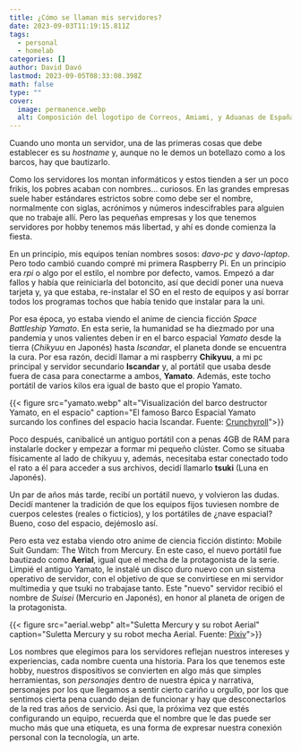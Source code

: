 ```yaml
---
title: ¿Cómo se llaman mis servidores?
date: 2023-09-03T11:19:15.811Z
tags:
  - personal
  - homelab
categories: []
author: David Davó
lastmod: 2023-09-05T08:33:08.398Z
math: false
type: ""
cover:
  image: permanence.webp
  alt: Composición del logotipo de Correos, Amiami, y Aduanas de España
---
```


Cuando uno monta un servidor, una de las primeras cosas que debe establecer es su _hostname_ y, aunque no le demos un botellazo como a los barcos, hay que bautizarlo.

Como los servidores los montan informáticos y estos tienden a ser un poco frikis, los pobres acaban con nombres... curiosos. En las grandes empresas suele haber estándares estrictos sobre como debe ser el nombre, normalmente con siglas, acrónimos y números indescifrables para alguien que no trabaje allí. Pero las pequeñas empresas y los que tenemos servidores por hobby tenemos más libertad, y ahí es donde comienza la fiesta.

En un principio, mis equipos tenían nombres sosos: _davo-pc_ y _davo-laptop_. Pero todo cambió cuando compré mi primera Raspberry Pi. En un principio era _rpi_ o algo por el estilo, el nombre por defecto, vamos. Empezó a dar fallos y había que reiniciarla del botoncito, así que decidí poner una nueva tarjeta y, ya que estaba, re-instalar el SO en el resto de equipos y así borrar todos los programas tochos que había tenido que instalar para la uni.

Por esa época, yo estaba viendo el anime de ciencia ficción  _Space Battleship Yamato_. En esta serie, la humanidad se ha diezmado por una pandemia y unos valientes deben ir en el barco espacial _Yamato_ desde la tierra (_Chikyuu_ en Japonés) hasta _Iscandar_, el planeta donde se encuentra la cura. Por esa razón, decidí llamar a mi raspberry **Chikyuu**, a mi pc principal y servidor secundario **Iscandar** y, al portátil que usaba desde fuera de casa para conectarme a ambos, **Yamato**. Además, este tocho portátil de varios kilos era igual de basto que el propio Yamato.

{{< figure src="yamato.webp" alt="Visualización del barco destructor Yamato, en el espacio" caption="El famoso Barco Espacial Yamato surcando los confines del espacio hacia Iscandar. Fuente: [Crunchyroll](https://www.crunchyroll.com/es-es/series/GG5H5X3Z9/space-battleship-yamato)">}}

Poco después, canibalicé un antiguo portátil con a penas 4GB de RAM para instalarle docker y empezar a formar mi pequeño clúster. Como se situaba físicamente al lado de chikyuu y, además, necesitaba estar conectado todo el rato a él para acceder a sus archivos, decidí llamarlo **tsuki** (Luna en Japonés).

Un par de años más tarde, recibí un portátil nuevo, y volvieron las dudas. Decidí mantener la tradición de que los equipos fijos tuviesen nombre de cuerpos celestes (reales o ficticios), y los portátiles de ¿nave espacial? Bueno, coso del espacio, dejémoslo así.

Pero esta vez estaba viendo otro anime de ciencia ficción distinto: Mobile Suit Gundam: The Witch from Mercury. 
En este caso, el nuevo portátil fue bautizado como **Aerial**, igual que el mecha de la protagonista de la serie. Limpié el antiguo Yamato, le instalé un disco duro nuevo con un sistema operativo de servidor, con el objetivo de que se convirtiese en mi servidor multimedia y que tsuki no trabajase tanto. Este "nuevo" servidor recibió el nombre de _Suisei_ (Mercurio en Japonés), en honor al planeta de origen de la protagonista.

{{< figure src="aerial.webp" alt="Suletta Mercury y su robot Aerial" caption="Suletta Mercury y su robot mecha Aerial. Fuente: [Pixiv](https://www.pixiv.net/en/artworks/107380318)">}}

Los nombres que elegimos para los servidores reflejan nuestros intereses y experiencias, cada nombre cuenta una historia. Para los que tenemos este hobby, nuestros dispositivos se convierten en algo más que simples herramientas, son _personajes_ dentro de nuestra épica y narrativa, personajes por los que llegamos a sentir cierto cariño u orgullo, por los que sentimos cierta pena cuando dejan de funcionar y hay que desconectarlos de la red tras años de servicio. Asi que, la próxima vez que estés configurando un equipo, recuerda que el nombre que le das puede ser mucho más que una etiqueta, es una forma de expresar nuestra conexión personal con la tecnología, un arte.